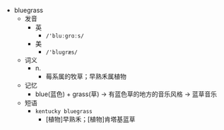 - bluegrass
  - 发音
    - 英
      - `/'bluːgrɑːs/`
    - 美
      - `/'bluɡræs/`
  - 词义
    - n.
      - 莓系属的牧草；早熟禾属植物
  - 记忆
    - blue(蓝色) + grass(草) → 有蓝色草的地方的音乐风格 → 蓝草音乐
  - 短语
    - `kentucky bluegrass`
      - [植物]早熟禾；[植物]肯塔基蓝草 
